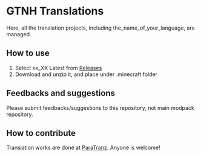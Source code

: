 <!-- This is just a template, and you can freely design it. -->

# GTNH Translations

Here, all the translation projects, including the_name_of_your_language, are managed.

## How to use

<!-- 1. Select corresponding version from [Releases](https://github.com/GTNewHorizons/GTNH-Translations/releases), or select xx_XX Latest -->
1. Select xx_XX Latest from [Releases](https://github.com/GTNewHorizons/GTNH-Translations/releases)
2. Download and unzip it, and place under .minecraft folder

## Feedbacks and suggestions

Please submit feedbacks/suggestions to this repository, not main modpack repository.

## How to contribute

Translation works are done at [ParaTranz](link_to_your_project). Anyone is welcome!
